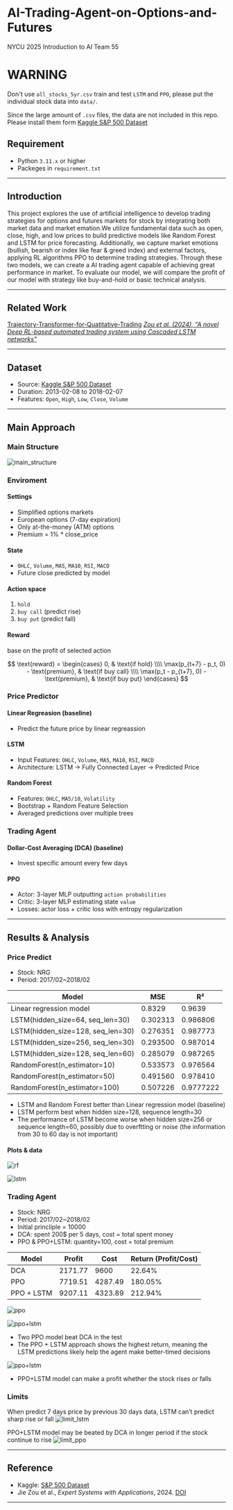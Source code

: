 # AI-Trading-Agent-on-Options-and-Futures
NYCU 2025 Introduction to AI Team 55

# WARNING

Don't use `all_stocks_5yr.csv` train and test `LSTM` and `PPO`, please put the individual stock data into `data/`. 

Since the large amount of `.csv` files, the data are not included in this repo. Please install them form  [Kaggle S&P 500 Dataset](https://www.kaggle.com/datasets/camnugent/sandp500)

## Requirement

- Python `3.11.x` or higher
- Packeges in `requirement.txt`

---

## Introduction

This project explores the use of artificial intelligence to develop trading strategies for options and futures markets for stock by integrating both market data and market emation.We utilize fundamental data such as open, close, high, and low prices to build predictive models like Random Forest and LSTM for price forecasting. Additionally, we capture market emotions (bullish, bearish or index like fear & greed index) and external factors, applying RL algorithms PPO to determine trading strategies. Through these two models, we can create a AI trading agent capable of achieving great performance in market. To evaluate our model, we will compare the profit of our model with strategy like buy-and-hold or basic technical analysis.

---

## Related Work

[Trajectory-Transformer-for-Quatitative-Trading](https://github.com/KJLdefeated/Trajectory-Transformer-for-Quatitative-Trading)
[*Zou et al. (2024), "A novel Deep RL-based automated trading system using Cascaded LSTM networks"*](https://arxiv.org/abs/2212.02721)

---
## Dataset

- Source: [Kaggle S&P 500 Dataset](https://www.kaggle.com/datasets/camnugent/sandp500)
- Duration: 2013-02-08 to 2018-02-07
- Features: `Open`, `High`, `Low`, `Close`, `Volume`

---
## Main Approach

### Main Structure

![main_structure](image/main_structure_white.png)

### Enviroment

#### Settings

- Simplified options markets
- European options (7-day expiration)
- Only at-the-money (ATM) options
- Premium = 1% * close_price

#### State

- `OHLC`, `Volume`, `MA5`, `MA10`, `RSI`, `MACD`
- Future close predicted by model

#### Action space

1. `hold`
2. `buy call` (predict rise)
3. `buy put` (predict fall)

#### Reward

base on the profit of selected action

$$
\text{reward} =
\begin{cases}
0, & \text{if hold} \\\\
\max(p_{t+7} - p_t, 0) - \text{premium}, & \text{if buy call} \\\\
\max(p_t - p_{t+7}, 0) - \text{premium}, & \text{if buy put}
\end{cases}
$$


### Price Predictor

#### Linear Regreasion (baseline)

- Predict the future price by linear regreassion

#### LSTM

- Input Features: `OHLC`, `Volume`, `MA5`, `MA10`, `RSI`, `MACD`
- Architecture: LSTM → Fully Connected Layer → Predicted Price

#### Random Forest

- Features: `OHLC`, `MA5/10`, `Volatility`
- Bootstrap + Random Feature Selection
- Averaged predictions over multiple trees

### Trading Agent

#### Dollar-Cost Averaging (DCA) (baseline)

- Invest specific amount every few days

#### PPO

- Actor: 3-layer MLP outputting `action probabilities`
- Critic: 3-layer MLP estimating state `value`
- Losses: actor loss + critic loss with entropy regularization

---
## Results & Analysis

### Price Predict

- Stock: NRG
- Period: 2017/02~2018/02

| Model                                      | MSE      | R²        |
|-------------------------------------------|----------|-----------|
| Linear regression model                   | 0.8329   | 0.9639    |
| LSTM(hidden_size=64, seq_len=30)          | 0.302313 | 0.986806  |
| LSTM(hidden_size=128, seq_len=30)         | 0.276351 | 0.987773  |
| LSTM(hidden_size=256, seq_len=30)         | 0.293500 | 0.987014  |
| LSTM(hidden_size=128, seq_len=60)         | 0.285079 | 0.987265  |
| RandomForest(n_estimator=10)              | 0.533573 | 0.976564  |
| RandomForest(n_estimator=50)              | 0.491560 | 0.978410  |
| RandomForest(n_estimator=100)             | 0.507226 | 0.9777222 |

- LSTM and Random Forest better than Linear regression model (baseline)
- LSTM perform best when hidden size=128, sequence length=30
- The performance of LSTM become worse when hidden size=256 or sequence length=60, possibly due to overftting or noise (the information from 30 to 60 day is not important)

#### Plots & data

![rf](image/result_rf.png)

![lstm](image/result_lstm.png)

### Trading Agent

- Stock: NRG
- Period: 2017/02~2018/02
- Initial princliple = 10000
- DCA: spent 200$ per 5 days, cost = total spent money 
- PPO & PPO+LSTM: quantity=100, cost = total premium

| Model      | Profit   | Cost    | Return (Profit/Cost) |
|------------|----------|---------|-----------------------|
| DCA        | 2171.77  | 9600    | 22.64%                |
| PPO        | 7719.51  | 4287.49 | 180.05%               |
| PPO + LSTM | 9207.11  | 4323.89 | 212.94%               |

![ppo](image/result_ppo.png)

![ppo+lstm](image/result_ppo_lstm.png)

- Two PPO model beat DCA in the test
- The PPO + LSTM approach shows the highest return, meaning the LSTM predictions likely help the agent make better-timed decisions

![ppo+lstm](image/result_rise_fall.png)

- PPO+LSTM model can make a profit whether the stock rises or falls

### Limits

When predict 7 days price by previous 30 days data, LSTM can’t predict sharp rise or fall 
![limit_lstm](image/limit_lstm.png)

PPO+LSTM model may be beated by DCA in longer period if the stock continue to rise
![limit_ppo](image/limit_ppo.png)

---
## Reference

- Kaggle: [S&P 500 Dataset](https://www.kaggle.com/datasets/camnugent/sandp500)
- Jie Zou et al., *Expert Systems with Applications*, 2024. [DOI](https://doi.org/10.1016/j.eswa.2023.122801)

---

